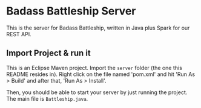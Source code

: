 # Badass Battleship Server
This is the server for Badass Battleship, written in Java plus Spark for our REST API.

## Import Project & run it
This is an Eclipse Maven project. Import the `server` folder (the one this README resides in). Right click on the file named 'pom.xml' and hit 'Run As > Build' and after that, 'Run As > Install'. 

Then, you should be able to start your server by just running the project.
The main file is `Battleship.java`.
